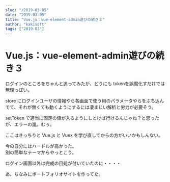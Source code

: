 ```yaml
---
slug: "/2019-03-05"
date: "2019-03-05"
title: "Vue.js：vue-element-admin遊びの続き３"
author: "kakisoft"
tags: ["2019-03"]
---
```

# Vue.js：vue-element-admin遊びの続き３

ログインのところをちゃんと追ってみたが、どうにも tokenを誤魔化すだけでは無理っぽい。  

store にログインユーザの情報やら各画面で使う用のパラメータやらをぶち込んでて、それが無くても動くようにするには凄まじい解析と労力が必要そう。  

setToken で適当に固定の値が入るようにしとけば行けるんじゃね？と思ったが、エラーの嵐。むぅ。  

ここはきっちりと Vue.js と Vuex を学び直してからの方がいいかもしんない。  

今の自分にはハードルが高かった。  
別の簡単なテーマからやっとこう。  

ログイン画面以外は完成の目処が付いていたのに・・・・  

あ、ちなみにポートフォリオサイトを作ってた。  

